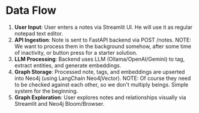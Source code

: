 # Data Flow

1. **User Input**: User enters a notes via Streamlit UI. He will use it as regular notepad text editor.
2. **API Ingestion**: Note is sent to FastAPI backend via POST /notes. NOTE: We want to process them in the background somehow, after some time of inactivity, or button press for a starter solution.
3. **LLM Processing**: Backend uses LLM (Ollama/OpenAI/Gemini) to tag, extract entities, and generate embeddings.
4. **Graph Storage**: Processed note, tags, and embeddings are upserted into Neo4j (using LangChain Neo4jVector). NOTE: Of course they need to be checked against each other, so we don't multiply beings. Simple system for the beginning.
5. **Graph Exploration**: User explores notes and relationships visually via Streamlit and Neo4j Bloom/Browser. 